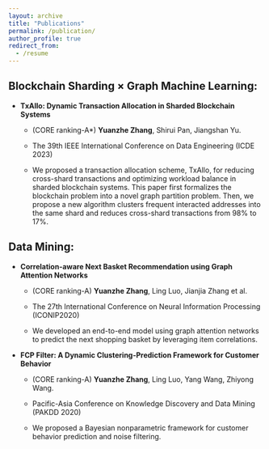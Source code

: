 ```yaml
---
layout: archive
title: "Publications"
permalink: /publication/
author_profile: true
redirect_from:
  - /resume
---
```


Blockchain Sharding × Graph Machine Learning:
-

- **TxAllo: Dynamic Transaction Allocation in Sharded Blockchain Systems**

  - (CORE ranking-A*) **Yuanzhe Zhang**, Shirui Pan, Jiangshan Yu.

  - The 39th IEEE International Conference on Data Engineering (ICDE 2023)

  - We proposed a transaction allocation scheme, TxAllo, for reducing cross-shard transactions and optimizing workload balance in sharded     blockchain systems. This paper first formalizes the blockchain problem into a novel graph partition problem. Then, we propose a new algorithm clusters frequent interacted addresses into the same shard and reduces cross-shard transactions from 98% to 17%.


Data Mining:
-

- **Correlation-aware Next Basket Recommendation using Graph Attention Networks**

  - (CORE ranking-A) **Yuanzhe Zhang**, Ling Luo, Jianjia Zhang et al.

  - The 27th International Conference on Neural Information Processing (ICONIP2020)

  - We developed an end-to-end model using graph attention networks to predict the next shopping basket by leveraging item correlations.


- **FCP Filter: A Dynamic Clustering-Prediction Framework for Customer Behavior**

  - (CORE ranking-A) **Yuanzhe Zhang**, Ling Luo, Yang Wang, Zhiyong Wang.

  - Pacific-Asia Conference on Knowledge Discovery and Data Mining (PAKDD 2020)

  - We proposed a Bayesian nonparametric framework for customer behavior prediction and noise filtering.

